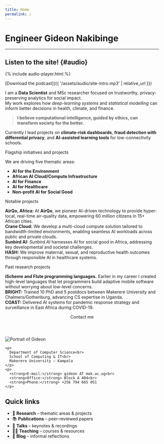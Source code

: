 ```yaml
---
title: Home
permalink: /
---
```


<div class="main" markdown="1">

# Engineer Gideon Nakibinge

---

## Listen to the site! {#audio}

{% include audio-player.html %}

[Download the podcast]({{ '/assets/audio/site-intro.mp3' | relative_url }})

I am a **Data Scientist** and MSc researcher focused on trustworthy, privacy-preserving analytics for social impact.  
My work explores how *deep-learning systems* and *statistical modelling* can inform better decisions in health, climate, and finance.

> **I believe computational intelligence, guided by ethics, can transform society for the better.**

Currently I lead projects on **climate-risk dashboards**, **fraud detection with differential privacy**, and **AI-assisted learning tools** for low-connectivity schools.

<span class="tag">Flagship initiatives and projects</span>

We are driving five thematic areas:

- **AI for the Environment**  
- **African AI Cloud/Compute Infrastructure**  
- **AI for Finance**  
- **AI for Healthcare**  
- **Non-profit AI for Social Good**

<span class="tag">Notable projects</span>

**AirQo, Africa:** At **AirQo**, we pioneer AI-driven technology to provide hyper-local, real-time air-quality data, empowering 60 million citizens in 15+ African cities.  
**Crane Cloud:** We develop a multi-cloud compute solution tailored to bandwidth-limited environments, enabling seamless AI workloads across public and private clouds.  
**Sunbird AI:** *Sunbird AI* harnesses AI for social good in Africa, addressing key developmental and societal challenges.  
**HASH:** We improve maternal, sexual, and reproductive health outcomes through responsible AI in healthcare systems.

<span class="tag">Past research projects</span>

**iScheme and Flute programming languages.** Earlier in my career I created high-level languages that let programmers build adaptive mobile software without worrying about low-level concerns.  
**BRIGHT:** Trained 10 PhD and 5 postdocs between Makerere University and Chalmers/Gothenburg, advancing CS expertise in Uganda.  
**COAST:** Delivered AI systems for pandemic response strategy and surveillance in East Africa during COVID-19.

</div>

<aside class="card">
  <header>Contact me</header>
  <div class="card-body">
    <img src="{{ '/assets/images/gideon.jpg' | relative_url }}"
         alt="Portrait of Gideon"
         class="portrait">

    <p>
      Department of Computer Science<br>
      School of Computing & IT<br>
      Makerere University – Kampala
    </p>
    <p>
      <strong>E-mail:</strong> gideon AT mak.ac.ug<br>
      <strong>Office:</strong> Block A 404<br>
      <strong>Phone:</strong> +256 794 665 051
    </p>
  </div>
</aside>

## Quick links

<ul class="quick-links">
  <li>🔬 <strong>Research</strong> – thematic areas & projects</li>
  <li>📚 <strong>Publications</strong> – peer-reviewed papers</li>
  <li>🎤 <strong>Talks</strong> – keynotes & recordings</li>
  <li>👩‍🏫 <strong>Teaching</strong> – courses & resources</li>
  <li>📝 <strong>Blog</strong> – informal reflections</li>
</ul>
